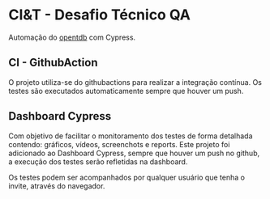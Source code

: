 # CI&T - Desafio Técnico QA

Automação do [opentdb](https://opentdb.com) com Cypress.

## CI - GithubAction

O projeto utiliza-se do githubactions para realizar a integração contínua. Os testes são executados automaticamente sempre que houver um push.

## Dashboard Cypress

Com objetivo de facilitar o monitoramento dos testes de forma detalhada contendo: gráficos, vídeos, screenchots e reports. Este projeto foi adicionado ao Dashboard Cypress, sempre que houver um push no github, a execução dos testes serão refletidas na dashboard.

Os testes podem ser acompanhados por qualquer usuário que tenha o invite, através do navegador.